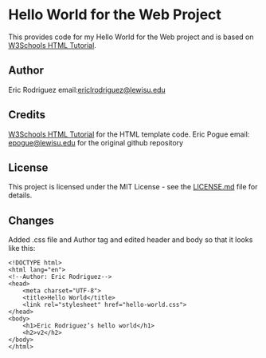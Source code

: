 # Hello World for the Web Project
This provides code for my Hello World for the Web project and is based on 
[W3Schools HTML Tutorial](https://www.w3schools.com/html/). 

## Author
Eric Rodriguez email:ericlrodriguez@lewisu.edu

## Credits
[W3Schools HTML Tutorial](https://www.w3schools.com/html/) for the HTML template code.
Eric Pogue email: [epogue@lewisu.edu](mailto:epogue@lewisu.edu) for the original github repository
## License
This project is licensed under the MIT License - see the [LICENSE.md](LICENSE) file for details.

## Changes
Added .css file and Author tag and edited header and body so that it looks like this:
```
<!DOCTYPE html>
<html lang="en">
<!--Author: Eric Rodriguez-->
<head>
    <meta charset="UTF-8">
    <title>Hello World</title>
    <link rel="stylesheet" href="hello-world.css">
</head>
<body>
    <h1>Eric Rodriguez’s hello world</h1>
    <h2>v2</h2>
</body>
</html>
